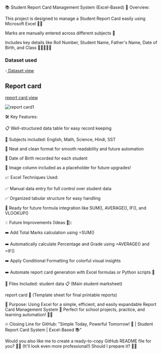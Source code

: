 📚 Student Report Card Management System (Excel-Based)
🚀 Overview:

This project is designed to manage a Student Report Card easily using Microsoft Excel 📄✨

Marks are manually entered across different subjects 🎯

Includes key details like Roll Number, Student Name, Father's Name, Date of Birth, and Class 🧑‍🎓👨‍👧‍👦

### Dataset used
-<a href=https://github.com/Arpitakaushal/excel-project/blob/main/reportcard.xlsx> Dataset view</a>
 
## Report card
<a href=https://github.com/Arpitakaushal/excel-project/blob/main/report%20card.png>report card view</a>

![report card1](https://github.com/user-attachments/assets/9daa76a3-b05b-4dde-b4a1-cfdf5a50d4fb)



🛠 Key Features:

📋 Well-structured data table for easy record keeping

🧠 Subjects included: English, Math, Science, Hindi, SST

🔎 Neat and clean format for smooth readability and future automation

📅 Date of Birth recorded for each student

📸 Image column included as a placeholder for future upgrades!

📈 Excel Techniques Used:

✅ Manual data entry for full control over student data

✅ Organized tabular structure for easy handling

🧩 Ready for future formula integration like SUM(), AVERAGE(), IF(), and VLOOKUP()

💡 Future Improvements (Ideas 💭):

➡️ Add Total Marks calculation using =SUM()

➡️ Automatically calculate Percentage and Grade using =AVERAGE() and =IF()

➡️ Apply Conditional Formatting for colorful visual insights

➡️ Automate report card generation with Excel formulas or Python scripts 🐍

📎 Files Included:
student data 📋 (Main student marksheet)

report card 📝 (Template sheet for final printable reports)

🎯 Purpose:
Using Excel for a simple, efficient, and easily expandable Report Card Management System 🚀
Perfect for school projects, practice, and learning automation! 🏫✨

🔥 Closing Line for GitHub:
"Simple Today, Powerful Tomorrow! 🚀 | Student Report Card System | Excel-Based 📚"

Would you also like me to create a ready-to-copy GitHub README file for you? 📄🚀 (It'll look even more professional!)
Should I prepare it? 🎨✨
